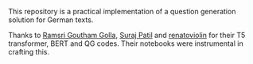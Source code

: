 This repository is a practical implementation of a question generation solution for German texts. 


Thanks to 
[Ramsri Goutham Golla](https://github.com/ramsrigouthamg),
[Suraj Patil](https://github.com/patil-suraj) and
[renatoviolin](https://github.com/renatoviolin/Multiple-Choice-Question-Generation-T5-and-Text2Text)
for their T5 transformer, BERT and QG codes. Their notebooks were instrumental in crafting this. 